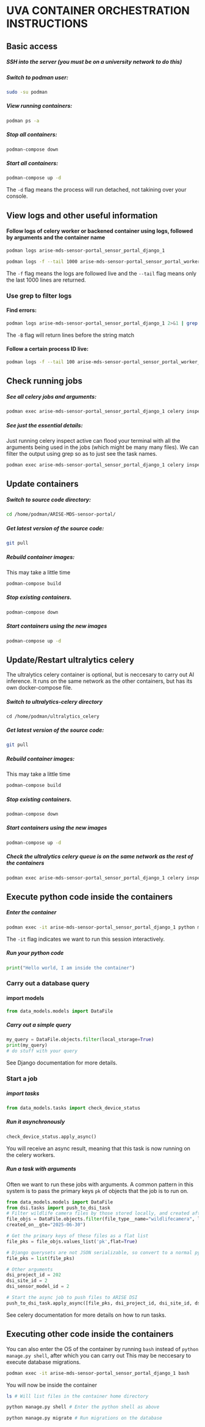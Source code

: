 # UVA CONTAINER ORCHESTRATION INSTRUCTIONS

## Basic access 

##### SSH into the server (you must be on a university network to do this)

##### Switch to podman user:

``` bash
sudo -su podman
```

##### View running containers:
```bash
podman ps -a
```

##### Stop all containers:
```bash
podman-compose down
```

##### Start all containers:
```bash
podman-compose up -d
```

The `-d` flag means the process will run detached, not takining over your console.

## View logs and other useful information

#### Follow logs of celery worker or backened container using logs, followed by arguments and the container name

```bash
podman logs arise-mds-sensor-portal_sensor_portal_django_1
```

```bash
podman logs -f --tail 1000 arise-mds-sensor-portal_sensor_portal_worker_1
```

The `-f` flag means the logs are followed live and the `--tail` flag means only the last 1000 lines are returned.

### Use grep to filter logs

#### Find errors:
```bash
podman logs arise-mds-sensor-portal_sensor_portal_django_1 2>&1 | grep ERROR -B 10
```

The `-B` flag will return lines before the string match

#### Follow a certain process ID live:
```bash
podman logs -f --tail 100 arise-mds-sensor-portal_sensor_portal_worker_1 2>&1 | grep pid:60
```

## Check running jobs

##### See all celery jobs and arguments:

```bash
podman exec arise-mds-sensor-portal_sensor_portal_django_1 celery inspect active 

```

##### See just the essential details:

Just running celery inspect active can flood your terminal with all the arguments being used in the jobs (which might be many many files). We can filter the output using grep so as to just see the task names.

```bash
podman exec arise-mds-sensor-portal_sensor_portal_django_1 celery inspect active | grep -o 'type.*' | cut -f2- -d:

```


## Update containers

##### Switch to source code directory:

```bash
cd /home/podman/ARISE-MDS-sensor-portal/
```

##### Get latest version of the source code:
```bash
git pull
```
##### Rebuild container images:

This may take a little time
```bash
podman-compose build
```

##### Stop existing containers.
```bash
podman-compose down
```

##### Start containers using the new images
```bash
podman-compose up -d
```

## Update/Restart ultralytics celery

The ultralytics celery container is optional, but is neccesary to carry out AI inference. It runs on the same network as the other containers, but has its own docker-compose file.

##### Switch to ultralytics-celery directory

```
cd /home/podman/ultralytics_celery
```

##### Get latest version of the source code:
```bash
git pull
```
##### Rebuild container images:

This may take a little time
```bash
podman-compose build
```

##### Stop existing containers.
```bash
podman-compose down
```

##### Start containers using the new images
```bash
podman-compose up -d
```

##### Check the ultralytics celery queue is on the same network as the rest of the containers

```bash
podman exec arise-mds-sensor-portal_sensor_portal_django_1 celery inspect active 

```

## Execute python code inside the containers

##### Enter the container

```bash
podman exec -it arise-mds-sensor-portal_sensor_portal_django_1 python manage.py shell
```

The `-it` flag indicates we want to run this session interactively.

##### Run your python code
```python
print("Hello world, I am inside the container")
```

### Carry out a database query

#### import models
```python
from data_models.models import DataFile
```

##### Carry out a simple query
```python
my_query = DataFile.objects.filter(local_storage=True)
print(my_query)
# do stuff with your query
```
See Django documentation for more details.

### Start a job
##### import tasks
```python
from data_models.tasks import check_device_status
```

##### Run it asynchronously 
```python
check_device_status.apply_async()
```

You will receive an async result, meaning that this task is now running on the celery workers.

##### Run a task with arguments

Often we want to run these jobs with arguments. A common pattern in this system is to pass the primary keys `pk` of objects that the job is to run on.

```python
from data_models.models import DataFile
from dsi.tasks import push_to_dsi_task
# Filter wildlife camera files by those stored locally, and created after a certain date
file_objs = DataFile.objects.filter(file_type__name="wildlifecamera", local_storage=True,
created_on__gte="2025-06-30")

# Get the primary keys of these files as a flat list
file_pks = file_objs.values_list('pk',flat=True)

# Django querysets are not JSON serializable, so convert to a normal python list
file_pks = list(file_pks)

# Other arguments
dsi_project_id = 202
dsi_site_id = 2
dsi_sensor_model_id = 2

# Start the async job to push files to ARISE DSI
push_to_dsi_task.apply_async([file_pks, dsi_project_id, dsi_site_id, dsi_sensor_model_id])

```

See celery documentation for more details on how to run tasks.

## Executing other code inside the containers

You can also enter the OS of the container by running `bash` instead of `python manage.py shell`, after which you can carry out This may be neccesary to execute database migrations.

```bash
podman exec -it arise-mds-sensor-portal_sensor_portal_django_1 bash
```
You will now be inside the container

```bash
ls # Will list files in the container home directory 
```

```bash
python manage.py shell # Enter the python shell as above
```

```bash
python manage.py migrate # Run migrations on the database
```


